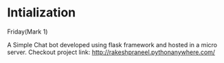 # Intialization
Friday(Mark 1)

A Simple Chat bot developed using flask framework and hosted in a micro server.
Checkout project link: http://rakeshpraneel.pythonanywhere.com/
